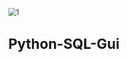 ![1](https://user-images.githubusercontent.com/74504480/111281320-cf6ee380-8662-11eb-858b-e94fb59b7f4f.PNG)
# Python-SQL-Gui
